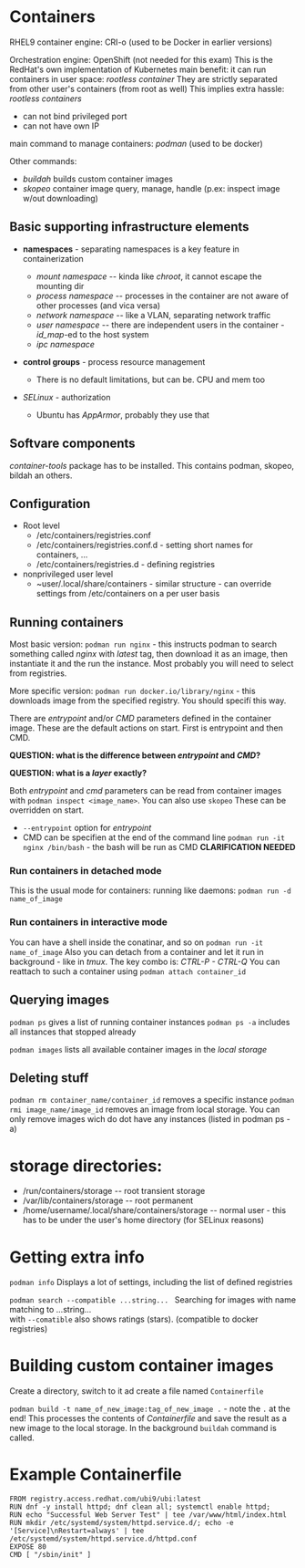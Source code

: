 # Containers

RHEL9 container engine: CRI-o (used to be Docker in earlier versions)

Orchestration engine: OpenShift (not needed for this exam)  This is the RedHat's own implementation of Kubernetes
main benefit: it can run containers in user space: *rootless container*
They are strictly separated from other user's containers (from root as well)
This implies extra hassle: *rootless containers*
* can not bind privileged port
* can not have own IP

main command to manage containers: *podman* (used to be docker)

Other commands:
* *buildah*  builds custom container images
* *skopeo*    container image query, manage, handle (p.ex: inspect image w/out downloading)

## Basic supporting infrastructure elements 
* **namespaces** - separating namespaces is a key feature in containerization
  * *mount namespace*  -- kinda like *chroot*, it cannot escape the mounting dir
  * *process namespace* -- processes in the container are not aware of other processes (and vica versa)
  * *network namespace* -- like a VLAN, separating network traffic
  * *user namespace* -- there are independent users in the container - *id_map*-ed to the host system
  * *ipc namespace* 

* **control groups** - process resource management 
  * There is no default limitations, but can be. CPU and mem too

* *SELinux*  - authorization
  *  Ubuntu has *AppArmor*, probably they use that


## Softvare components

*container-tools* package has to be installed. This contains podman, skopeo, bildah an others.

## Configuration
* Root level
  * /etc/containers/registries.conf
  * /etc/containers/registries.conf.d - setting short names for containers, ...
  * /etc/containers/registries.d - defining registries
* nonprivileged user level
  * ~user/.local/share/containers - similar structure - can override settings from /etc/containers on a per user basis

## Running containers

Most basic version:
`podman run nginx` - this instructs podman to search something called *nginx* with *latest* tag, then download it as an image, then instantiate it and the run the instance. Most probably you will need to select from registries. 

More specific version:
`podman run docker.io/library/nginx` - this downloads image from the specified registry. You should specifí this way.

There are *entrypoint* and/or *CMD* parameters defined in the container image. These are the default actions on start. First is entrypoint and then CMD. 

**QUESTION: what is the difference between *entrypoint* and *CMD*?**

**QUESTION: what is a *layer* exactly?**

Both *entrypoint* and *cmd* parameters can be read from container images with `podman inspect <image_name>`. You can also use `skopeo`
These can be overridden on start. 
* `--entrypoint` option for *entrypoint*
* CMD can be specifien at the end of the command line `podman run -it nginx /bin/bash` - the bash will be run as CMD
**CLARIFICATION NEEDED**

### Run containers in detached mode
This is the usual mode for containers: running like daemons:
`podman run -d name_of_image`

### Run containers in interactive mode
You can have a shell inside the conatinar, and so on
`podman run -it name_of_image`
Also you can detach from a container and let it run in background - like in *tmux*. The key combo is: *CTRL-P - CTRL-Q*
You can reattach to such a container using `podman attach container_id`

## Querying images

`podman ps` gives a list of running container instances
`podman ps -a` includes all instances that stopped already

`podman images` lists all available container images in the *local storage*

## Deleting stuff

`podman rm container_name/container_id` removes a specific instance
`podman rmi image_name/image_id` removes an image from local storage. You can only remove images wich do dot have any instances (listed in podman ps -a)

# storage directories:
* /run/containers/storage -- root transient storage
* /var/lib/containers/storage -- root permanent
* /home/username/.local/share/containers/storage   -- normal user - this has to be under the user's home directory (for SELinux reasons) 

# Getting extra info
`podman info` 
Displays a lot of settings, including the list of defined registries

`podman search --compatible ...string... `
Searching for images with name matching to ...string...  
with `--comatible` also shows ratings (stars).  (compatible to docker registries)

# Building custom container images
Create a directory, switch to it ad create a file named `Containerfile` 

`podman build -t name_of_new_image:tag_of_new_image .`  - note the `.` at the end!
This processes the contents of *Containerfile* and save the result as a new image to the local storage. 
In the background `buildah` command is called.

# Example Containerfile
```
FROM registry.access.redhat.com/ubi9/ubi:latest
RUN dnf -y install httpd; dnf clean all; systemctl enable httpd;
RUN echo "Successful Web Server Test" | tee /var/www/html/index.html
RUN mkdir /etc/systemd/system/httpd.service.d/; echo -e '[Service]\nRestart=always' | tee /etc/systemd/system/httpd.service.d/httpd.conf
EXPOSE 80
CMD [ "/sbin/init" ]
```
